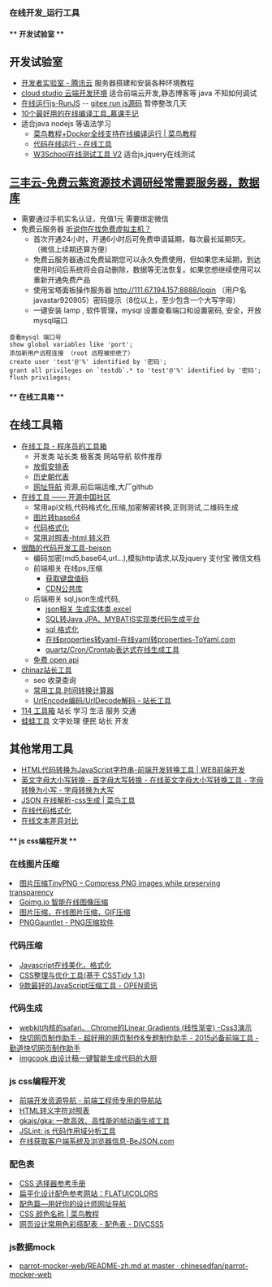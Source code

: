 <H3>在线开发_运行工具</H3>

<!-- tabs:start -->
#### ** 开发试验室 **

## 开发试验室
* <A HREF="https://www.qcloud.com/developer/labs?fromSource=gwzcw.235801.235801.235801">开发者实验室 - 腾讯云</A> 服务器搭建和安装各种环境教程
* [cloud studio 云端开发环境](https://studio.dev.tencent.com/intro) 适合前端云开发,静态博客等 java 不知如何调试
* <A HREF="http://runjs.cn/code">在线运行js-RunJS</A> -- [gitee run js源码](https://gitee.com/oschina/RunJS) 暂停整改几天
* <A HREF="http://www.imooc.com/article/1103">10个最好用的在线编译工具_慕课手记</A>
* 适合java nodejs 等语法学习
    * <A HREF="http://www.runoob.com/w3cnote/runoob-docker.html">菜鸟教程+Docker全线支持在线编译运行 | 菜鸟教程</A>  
    * <A HREF="http://tool.lu/coderunner/">代码在线运行 - 在线工具</A> 
    * <A HREF="http://www.w3school.com.cn/tiy/t.asp?f=jquery_animation1_multicss">W3School在线测试工具 V2</A> 适合js,jquery在线测试

## [三丰云-免费云紫资源技术调研经常需要服务器，数据库](https://www.sanfengyun.com/freeServer/) 
* 需要通过手机实名认证，充值1元 需要绑定微信
* 免费云服务器  [听说你在找免费虚拟主机？](https://www.hostmama.cc/p/127/)
  * 首次开通24小时，开通6小时后可免费申请延期，每次最长延期5天。 （微信上续期还算方便）
  * 免费云服务器通过免费延期您可以永久免费使用，但如果您未延期，到达使用时间后系统将会自动删除，数据等无法恢复。如果您想继续使用可以重新开通免费产品
  * 使用宝塔面板操作服务器 http://111.67.194.157:8888/login （用户名javastar920905）密码提示（8位以上，至少包含一个大写字母）
  * 一键安装 lamp , 软件管理，mysql 设置查看端口和设置密码, 安全，开放mysql端口
```
查看mysql 端口号
show global variables like 'port';  
添加新用户远程连接 （root 远程被拒绝了）
create user 'test'@'%' identified by '密码';
grant all privileges on `testdb`.* to 'test'@'%' identified by '密码';
flush privileges;
```


#### ** 在线工具箱 **
## 在线工具箱
*  <A HREF="http://tool.lu/">在线工具 - 程序员的工具箱</A>
    * 开发类  站长类 极客类 网站导航 软件推荐
    * [放假安排表](https://tool.lu/holiday/)
    * [历史朝代表](https://tool.lu/dynasty/)
    * [网址导航](https://tool.lu/nav/) 资源,前后端运维,大厂github
* <A HREF="http://tool.oschina.net/">在线工具 —— 开源中国社区</A> 
    * 常用api文档,代码格式化,压缩,加密解密转换,正则测试,二维码生成
    * [图片转base64](http://tool.oschina.net/encrypt?type=4)
    * [代码格式化](http://tool.oschina.net/codeformat/json)
    * [常用对照表-html 转义符](http://tool.oschina.net/commons?type=2)
* <A HREF="http://www.bejson.com">很酷的代码开发工具-bejson</A>
    *  编码加密(md5,base64,url...),模拟http请求,以及jquery 支付宝 微信文档
    * 前端相关 在线ps,压缩
        * [获取键盘值码](http://www.bejson.com/othertools/keycodes/)
        * <A HREF="http://card.qdsay.com/plugs">CDN公共库</A>
    * 后端相关 sql,json生成代码, 
       * [json相关 生成实体类,excel](http://www.bejson.com/json2javapojo/new/)
       * <A HREF="http://java.bejson.com/generator/">SQL转Java JPA、MYBATIS实现类代码生成平台</A>
       * [sql 格式化](http://www.bejson.com/otherformat/sql/)
       * <A HREF="https://www.toyaml.com/index.html?tdsourcetag=s_pcqq_aiomsg">在线properties转yaml-在线yaml转properties-ToYaml.com</A>
       * [quartz/Cron/Crontab表达式在线生成工具](http://www.bejson.com/othertools/cron/)
    * [免费 open api](http://www.bejson.com/knownjson/webInterface/) 
*  <A HREF="http://tool.chinaz.com/map.aspx"> chinaz站长工具</A>
    * seo 收录查询
    * [常用工具,时间转换计算器](http://tool.chinaz.com/tools/time)  
    *  <A HREF="http://tool.chinaz.com/tools/urlencode.aspx">UrlEncode编码/UrlDecode解码 - 站长工具</A>
* <A HREF="http://tool.114la.com/catalog/">114 工具箱</A> 站长 学习 生活 服务 交通
* <a href="https://www.iamwawa.cn/">蛙蛙工具</a> 文字处理 便民 站长 开发
## 其他常用工具
* <A HREF="http://www.css88.com/tool/html2js/">HTML代码转换为JavaScript字符串-前端开发转换工具 | WEB前端开发</A>
* <A HREF="http://bigtosmall.51240.com/">英文字母大小写转换 - 首字母大写转换 - 在线英文字母大小写转换工具 - 字母转换为小写 - 字母转换为大写</A>
* <A HREF="https://c.runoob.com/front-end/53">JSON 在线解析-css生成 | 菜鸟工具</A>
* <A HREF="http://tool.oschina.net/codeformat/json">在线代码格式化</A>
* <A HREF="http://www.jq22.com/textDifference">在线文本差异对比</A>


#### ** js css编程开发 **
<H3>在线图片压缩</H3>
<li> <A HREF="https://tinypng.com/">图片压缩TinyPNG – Compress PNG images while preserving transparency</A></li>
<li> <A HREF="https://goimg.io/">Goimg.io 智能在线图像压缩</A></li>
<li> <A HREF="https://www.tuhaokuai.com/">图片压缩，在线图片压缩，GIF压缩</A></li>
<li> <A HREF="https://pnggauntlet.com/">PNGGauntlet - PNG压缩软件</A></li>


<H3>代码压缩</H3>
<li> <A HREF="http://www.css88.com/tool/js_beautify/">Javascript在线美化，格式化</A></li>
<li> <A HREF="http://www.css88.com/tool/csstidy/">CSS整理与优化工具(基于 CSSTidy 1.3)</A></li>
<li> <A HREF="http://www.open-open.com/news/view/1ac2644">9款最好的JavaScript压缩工具 - OPEN资讯</A></li>

<H3>代码生成</H3>
<li> <A HREF="http://www.css88.com/tool/css3Preview/Linear-Gradients.html">webkit内核的safari、 Chrome的Linear Gradients (线性渐变) -Css3演示</A></li>
<li> <A HREF="http://kuaiqie.qdsay.com/">快切网页制作助手 - 超好用的网页制作&amp;专题制作助手 - 2015必备前端工具 - 勤道快切网页制作助手</A></li>
<li> <A HREF="https://imgcook.taobao.org/">imgcook 由设计稿一键智能生成代码的大厨</A></li>


<H3>js css编程开发</H3>
<li> <A HREF="http://www.css88.com/nav/">前端开发资源导航 - 前端工程师专用的导航站</A></li>
<li> <A HREF="http://tool.oschina.net/commons?type=2">HTML转义字符对照表</A></li>
<li> <A HREF="https://github.com/gkajs/gka">gkajs/gka: 一款高效、高性能的帧动画生成工具</A></li>
<li> <A HREF="http://www.jslint.com/">JSLint: js 代码作用域分析工具</A></li>
<li> <A HREF="http://www.bejson.com/httputil/clientinfo/">在线获取客户端系统及浏览器信息-BeJSON.com</A></li>


<H3>配色表</H3>
<li> <A HREF="http://www.w3school.com.cn/cssref/css_selectors.asp">CSS 选择器参考手册</A></li>
<li> <A HREF="http://sc.chinaz.com/info/130719099465.htm">扁平化设计配色参考网站：FLATUICOLORS</A></li>
<li> <A HREF="http://sc.chinaz.com/info/151016546536.htm">配色篇—用好你的设计师网址导航</A></li>
<li> <A HREF="http://www.runoob.com/cssref/css-colornames.html">CSS 颜色名称 | 菜鸟教程</A></li>
<li> <A HREF="http://www.divcss5.com/peise/">网页设计常用色彩搭配表 - 配色表 - DIVCSS5</A></li>

<H3>js数据mock</H3>
<li> <A HREF="https://github.com/chinesedfan/parrot-mocker-web/blob/master/README-zh.md">parrot-mocker-web/README-zh.md at master · chinesedfan/parrot-mocker-web</A></li>

<!-- tabs:end -->









